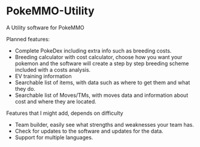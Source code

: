 # PokeMMO-Utility

A Utility software for PokeMMO

Planned features:
* Complete PokeDex including extra info such as breeding costs.
* Breeding calculator with cost calculator, choose how you want your pokemon and the software will create a step by step breeding scheme included with a costs analysis.
* EV training information
* Searchable list of items, with data such as where to get them and what they do.
* Searchable list of Moves/TMs, with moves data and information about cost and where they are located.


Features that I might add, depends on difficulty
* Team builder, easily see what strengths and weaknesses your team has.
* Check for updates to the software and updates for the data.
* Support for multiple languages.
